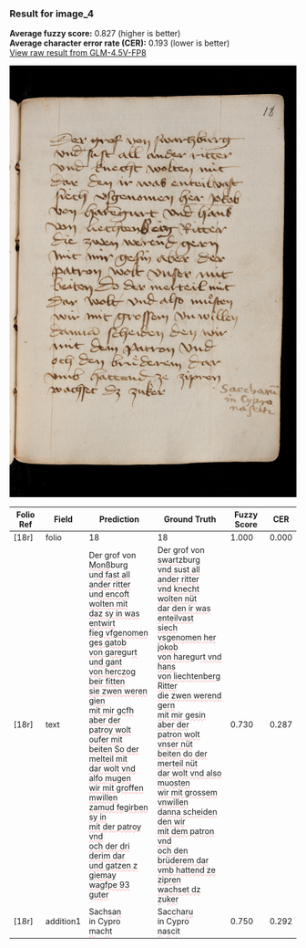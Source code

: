### Result for image_4
**Average fuzzy score:** 0.827 (higher is better)<br>**Average character error rate (CER):** 0.193 (lower is better)<br>[View raw result from GLM-4.5V-FP8](https://github.com/RISE-UNIBAS/humanities_data_benchmark/blob/main/results/2025-10-24/T0299/request_T0299_image_4.json)

<img src="https://github.com/RISE-UNIBAS/humanities_data_benchmark/blob/main/benchmarks/medieval_manuscripts/images/image_4.jpg?raw=true" alt="image_4" width="800px">

<style>
.diff { text-decoration: underline; text-decoration-color: #ffcccc; text-decoration-style: wavy; }
</style>

| Folio Ref | Field | Prediction | Ground Truth | Fuzzy Score | CER |
|-----------|-------|------------|--------------|-------------|-----|
| [18r] | folio | 18 | 18 | 1.000 | 0.000 |
| [18r] | text | Der grof von <span class="diff">Monß</span>burg<br>u<span class="diff">nd fast all ander ritter<br></span>u<span class="diff">nd encoft wolten mit<br>daz sy in was entwirt<br>fieg vfgenomen ges gatob<br>von gareg</span>u<span class="diff">rt </span>u<span class="diff">nd gant<br>von herczog beir fitten<br>sie zwen weren gien<br>mit mir gcfh aber der<br>patroy wolt oufer mit<br>beiten So der melteil mit<br>dar wolt vnd alfo mugen<br>wir mit groffen mwillen<br>zamud fegirben sy in<br>mit der patroy vnd<br>och der dri derim dar<br>und gatzen z giemay<br>wagfpe 93 guter</span> | Der grof von <span class="diff">swartz</span>burg<br><span class="diff"> vnd s</span>u<span class="diff">st all ander ritter<br> vnd knecht wolten nüt<br> dar den ir was enteilvast<br> siech vsgenomen her jokob<br> von hareg</span>u<span class="diff">rt vnd hans<br> von liechtenberg Ritter<br> die zwen werend gern<br> mit mir gesin aber der<br> patron wolt vnser nüt<br> beiten do der merteil nüt<br> dar wolt vnd also m</span>u<span class="diff">osten<br> wir mit grossem vnwillen<br> danna scheiden  den wir<br> mit dem patron vnd<br> och den brüderem dar<br> vmb hattend ze zipren<br> wachset dz z</span>u<span class="diff">ker</span> | 0.730 | 0.287 |
| [18r] | addition1 | Sach<span class="diff">s</span>a<span class="diff">n</span><br>in Cypro<br><span class="diff">m</span>ac<span class="diff">h</span>t | Sac<span class="diff">c</span>ha<span class="diff">ru</span><br><span class="diff"> </span>in Cypro<br><span class="diff"> n</span>a<span class="diff">s</span>c<span class="diff">i</span>t | 0.750 | 0.292 |
